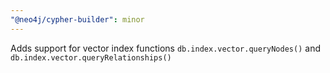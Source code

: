 ```yaml
---
"@neo4j/cypher-builder": minor
---
```


Adds support for vector index functions `db.index.vector.queryNodes()` and ` db.index.vector.queryRelationships()`
